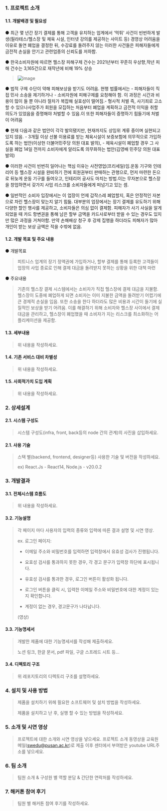 ### 1. 프로젝트 소개
#### 1.1. 개발배경 및 필요성
● 최근 몇 년간 장기 결제를 통해 고객을 유치하는 업계에서 '먹튀' 사건이 빈번하게 발생(필라테스/헬스장 및 체육 시설, 인터넷 강의를 제공하는 사이트 등) 경영상 어려움을 이유로 돌연 폐업을 결정한 뒤, 수강료를 돌려주지 않는 이러한 사건들은 피해자들에게 금전적 손실을 안기고 관련업종의 신뢰도를 저하함.

● 한국소비자원에 따르면 헬스장 피해구제 건수는 2021년부터 꾸준히 우상향,작년 피해 건수는 3,165건으로 재작년에 비해 19% 상승
> ![image](https://github.com/pnusw-hackathon/PNUSW-2024-team-14/assets/173755717/40fd9eda-3916-40f5-9758-faab1575d69a)

● 법적 구제 수단이 약해 피해보상을 받기도 어려음. 현행 법률에서는 - 피해자들이 직접 민사 소송을 제기하거나 - 소비자원에 피해구제를 요청해야 함. 이 과정은 시간과 비용이 많이 들 뿐 아니라 절차가 복잡해 실효성이 떨어짐.- 형사적 처벌 즉, 사기죄로 고소할 수 있으나사업주가 회원을 모집하는 처음부터 폐업을 계획하고 금전적 이익을 취할 의도가 있었음을 증명해야 처벌할 수 있음.이 또한 피해자들이 증명하기 힘들기에 처벌이 어려움

● 현재 다음과 같은 법안이 각각 발의됐지만, 현재까지도 상임위 계류 중이며 실현되고 있지 않음. - 3개월 이상 선불 이용료를 받는 체육시설이 보증보험에 의무적으로 가입하도록 하는 법안(이상헌    더불어민주당 의원 대표 발의), - 체육시설이 폐업할 경우 그 사실을 폐업 14일 전까지 소비자에게 알리도록 의무화하는 법안(김영배 민주당 의원 대표 발의)

● 이러한 사건이 빈번히 일어나는 핵심 이유는 사전영업(프리세일)임.운동 기구와 인테리어 등 헬스장 시설을 완비하기 전에 회원권부터 판매하는 관행으로, 먼저 마련한 돈으로 뒤늦게 운동 기구를 들여오고, 인테리어 공사도 마치는 방법.이는 무자본으로 헬스장을 창업하면서 갖가지 사업 리스크를 소비자들에게 떠넘기고 있는 셈.

● 일반적인 소비자 입장에서는 이 업장이 언제 갑작스레 폐업할지, 혹은 안정적인 자본으로 차린 헬스장이 맞는지 알기 힘듦. 대부분의 업장에서는 장기 결제를 유도하기 위해 다양한 할인 행사를 제공하고, 소비자들은 의심 없이 결제함. 피해자가 사기 사실을 알게 되었을 때 카드 항변권을 통해 남은 할부 금액을 카드사로부터 받을 수 있는 경우도 있지만 많은 과정을 거쳐야함. 만약 손해배상 청구 후 강제 집행을 하더라도 피해자가 많아 개인이 받는 보상 금액은 적을 수밖에 없음.


#### 1.2. 개발 목표 및 주요 내용
● 개발목표

> 피트니스 업계의 장기 정액권에 가입하거나, 할부 결제를 통해 등록한 고객들이 업장의 사업 종료로 인해 결제 대금을 돌려받지 못하는 상황을 위한 대책 마련

● 주요내용

> 기존의 헬스장 결제 시스템에서는 소비자가 직접 헬스장에 결제 대금을 지불함. 	헬스장이 도중에 폐업하게 되면 소비자는 이미 지불한 금액을 돌려받기 어렵기에 큰 경제적 손실을 입음. 또한 소송을 한다 하더라도 많은 비용과 시간이 들기에 실질적인 보상을 받기 어려움.
이를 해결하기 위해 소비자와 헬스장 사이에서 결제 대금을 관리하고, 헬스장이 폐업했을 때 소비자가 지는 리스크를 최소화하는 어플리케이션을 제공함.


#### 1.3. 세부내용
> 위 내용을 작성하세요.

#### 1.4. 기존 서비스 대비 차별성
> 위 내용을 작성하세요.

#### 1.5. 사회적가치 도입 계획
> 위 내용을 작성하세요.


### 2. 상세설계
#### 2.1. 시스템 구성도
> 시스템 구성도(infra, front, back등의 node 간의 관계)의 사진을 삽입하세요.

#### 2.1. 사용 기술
> 스택 별(backend, frontend, designer등) 사용한 기술 및 버전을 작성하세요.
> 
> ex) React.Js - React14, Node.js - v20.0.2

### 3. 개발결과
#### 3.1. 전체시스템 흐름도
> 위 내용을 작성하세요.

#### 3.2. 기능설명
> 각 페이지 마다 사용자의 입력의 종류와 입력에 따른 결과 설명 및 시연 영상.
> 
> ex. 로그인 페이지:
> 
> - 이메일 주소와 비밀번호를 입력하면 입력창에서 유효성 검사가 진행됩니다.
> 
> - 요효성 검사를 통과하지 못한 경우, 각 경고 문구가 입력창 하단에 표시됩니다.
>   
> - 유효성 검사를 통과한 경우, 로그인 버튼이 활성화 됩니다.
>   
> - 로그인 버튼을 클릭 시, 입력한 이메일 주소와 비밀번호에 대한 계정이 있는지 확인합니다.
>   
> - 계정이 없는 경우, 경고문구가 나타납니다.
>
> (영상)

#### 3.3. 기능명세서
> 개발한 제품에 대한 기능명세서를 작성해 제출하세요.
> 
> 노션 링크, 한글 문서, pdf 파일, 구글 스프레드 시트 등...

#### 3.4. 디렉토리 구조
> 위 레포지토리의 디렉토리 구조를 설명하세요.

### 4. 설치 및 사용 방법
> 제품을 설치하기 위헤 필요한 소프트웨어 및 설치 방법을 작성하세요.
>
> 제품을 설치하고 난 후, 실행 할 수 있는 방법을 작성하세요.

### 5. 소개 및 시연 영상
> 프로젝트에 대한 소개와 시연 영상을 넣으세요.
> 프로젝트 소개 동영상을 교육원 메일(swedu@pusan.ac.kr)로 제출 이후 센터에서 부여받은 youtube URL주소를 넣으세요.

### 6. 팀 소개
> 팀원 소개 & 구성원 별 역할 분담 & 간단한 연락처를 작성하세요.

### 7. 해커톤 참여 후기
> 팀원 별 해커톤 참여 후기를 작성하세요.
